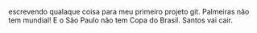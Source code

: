 escrevendo qualaque coisa para meu primeiro projeto git.
Palmeiras não tem mundial!
E o São Paulo não tem Copa do Brasil.
Santos vai cair.